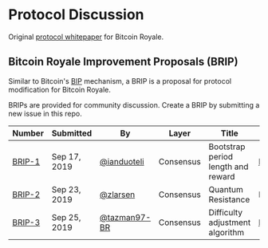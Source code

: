 # Protocol Discussion

Original [protocol whitepaper](https://github.com/bitcoinroyale/whitepaper/blob/master/bitcoinroyale.pdf) for Bitcoin Royale.

## Bitcoin Royale Improvement Proposals (BRIP)

Similar to Bitcoin's [BIP](https://github.com/bitcoin/bips) mechanism, a BRIP is a proposal for protocol modification for Bitcoin Royale.

BRIPs are provided for community discussion. Create a BRIP by submitting a new issue in this repo.

| Number | Submitted | By | Layer | Title | Status |
|--------|-----------|----|-------|-------|--------|
| [BRIP-1](https://github.com/bitcoinroyale/whitepaper/issues/14) | Sep 17, 2019 | [@ianduoteli](https://github.com/ianduoteli) | Consensus | Bootstrap period length and reward | [Merged](https://github.com/bitcoinroyale/bitcoinroyale/commit/b13d74e1e5c4a17d1b327f9c56b64591781b8a6e) |
| [BRIP-2](https://github.com/bitcoinroyale/whitepaper/issues/15) | Sep 23, 2019 | [@zlarsen](https://github.com/zlarsen) | Consensus | Quantum Resistance | Discussion |
| [BRIP-3](https://github.com/bitcoinroyale/whitepaper/issues/17) | Sep 25, 2019 | [@tazman97-BR](https://github.com/tazman97-BR) | Consensus | Difficulty adjustment algorithm | [Merged](https://github.com/bitcoinroyale/bitcoinroyale/commit/2fd851c06e1129a8d12b6b18b13f76ec18ea6bb2) |
